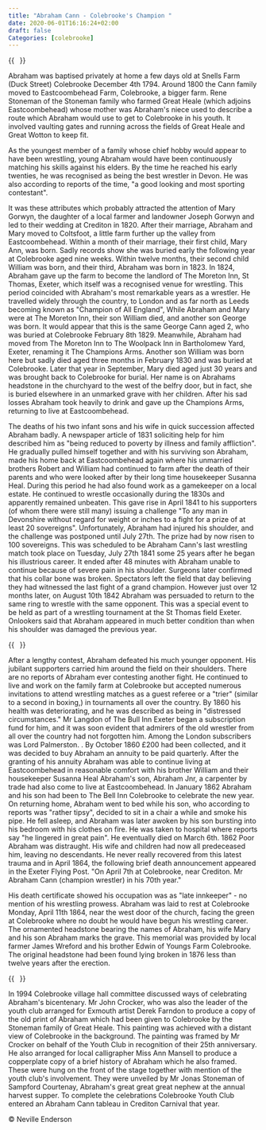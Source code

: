 ```yaml
---
title: "Abraham Cann - Colebrooke's Champion "
date: 2020-06-01T16:16:24+02:00
draft: false
Categories: [colebrooke]
---
```

{{<image float="right" width="11em" frame="true" caption="Abraham Cann 1848" src="img/abrahamcann1848.jpg" >}}

Abraham was baptised privately at home a few days old at Snells Farm (Duck Street) Colebrooke December 4th 1794. Around 1800 the Cann family moved to Eastcoombehead Farm, Colebrooke, a bigger farm. Rene Stoneman of the Stoneman family who farmed Great Heale (which adjoins Eastcoombehead) whose mother was Abraham's niece used to describe a route which Abraham would use to get to Colebrooke in his youth. It involved vaulting gates and running across the fields of Great Heale and Great Wotton to keep fit.

As the youngest member of a family whose chief hobby would appear to have been wrestling, young Abraham would have been continuously matching his skills against his elders. By the time he reached his early twenties, he was recognised as being the best wrestler in Devon. He was also according to reports of the time, "a good looking and most sporting contestant".

It was these attributes which probably attracted the attention of Mary Gorwyn, the daughter of a local farmer and landowner Joseph Gorwyn and led to their wedding at Crediton in 1820.  After their marriage, Abraham and Mary moved to Coltsfoot, a little farm further up the valley from Eastcoombehead.
Within a month of their marriage, their first child, Mary Ann, was born. Sadly records show she was buried early the following year at Colebrooke aged nine weeks. Within twelve months, their second child William was born, and their third, Abraham was born in 1823. In 1824, Abraham gave up the farm to become the landlord of The Moreton Inn, St Thomas, Exeter, which itself was a recognised venue for wrestling. This period coincided with Abraham's most remarkable years as a wrestler. He travelled widely through the country, to London and as far north as Leeds becoming known as "Champion of All England", While Abraham and Mary were at The Moreton Inn, their son William died, and another son George was born. It would appear that this is the same George Cann aged 2, who was buried at Colebrooke February 8th 1829.
Meanwhile, Abraham had moved from The Moreton Inn to The Woolpack Inn in Bartholomew Yard, Exeter, renaming it The Champions Arms. Another son William was born here but sadly died aged three months in February 1830 and was buried at Colebrooke. Later that year in September, Mary died aged just 30 years and was brought back to Colebrooke for burial. Her name is on Abrahams headstone in the churchyard to the west of the belfry door, but in fact, she is buried elsewhere in an unmarked grave with her children. After his sad losses Abraham took heavily to drink and gave up the Champions Arms, returning to live at Eastcoombehead.

The deaths of his two infant sons and his wife in quick succession affected Abraham badly. A newspaper article of 1831 soliciting help for him described him as "being reduced to poverty by illness and family affliction". 
He gradually pulled himself together and with his surviving son Abraham, made his home back at Eastcoombehead again where his unmarried brothers Robert and William had continued to farm after the death of their parents and who were looked after by their long time housekeeper Susanna Heal. During this period he had also found work as a gamekeeper on a local estate. He continued to wrestle occasionally during the 1830s and apparently remained unbeaten. This gave rise in April 1841 to his supporters (of whom there were still many) issuing a challenge "To any man in Devonshire without regard for weight or inches to a fight for a prize of at least 20 sovereigns". Unfortunately, Abraham had injured his shoulder, and the challenge was postponed until July 27th. The prize had by now risen to 100 sovereigns.
This was scheduled to be Abraham Cann's last wrestling match took place on Tuesday, July 27th 1841 some 25 years after he began his illustrious career. It ended after 48 minutes with Abraham unable to continue because of severe pain in his shoulder. Surgeons later confirmed that his collar bone was broken. 
Spectators left the field that day believing they had witnessed the last fight of a grand champion. However just over 12 months later, on August 10th 1842 Abraham was persuaded to return to the same ring to wrestle with the same opponent. This was a special event to be held as part of a wrestling tournament at the St Thomas field Exeter. Onlookers said that Abraham appeared in much better condition than when his shoulder was damaged the previous year.

{{<image float="right" width="11em" frame="true" caption="Abraham Cann's Headstone at Colebrooke" src="img/cannheadstone.jpg" >}}

After a lengthy contest, Abraham defeated his much younger opponent. His jubilant supporters carried him around the field on their shoulders.
There are no reports of Abraham ever contesting another fight. 
He continued to live and work on the family farm at Colebrooke but accepted numerous invitations to attend wrestling matches as a guest referee or a "trier" (similar to a second in boxing,) in tournaments all over the country. 
By 1860 his health was deteriorating, and he was described as being in "distressed circumstances."
Mr Langdon of The Bull Inn Exeter began a subscription fund for him, and it was soon evident that admirers of the old wrestler from all over the country had not forgotten him. Among the London subscribers was Lord Palmerston.
. By October 1860 £200 had been collected, and it was decided to buy Abraham an annuity to be paid quarterly. 
After the granting of his annuity Abraham was able to continue living at Eastcoombehead in reasonable comfort with his brother William and their housekeeper Susanna Heal Abraham's son, Abraham Jnr, a carpenter by trade had also come to live at Eastcoombehead. 
In January 1862 Abraham and his son had been to The Bell Inn Colebrooke to celebrate the new year. On returning home, Abraham went to bed while his son, who according to reports was "rather tipsy", decided to sit in a chair a while and smoke his pipe. He fell asleep, and Abraham was later awoken by his son bursting into his bedroom with his clothes on fire. He was taken to hospital where reports say "he lingered in great pain". He eventually died on March 6th. 1862
Poor Abraham was distraught. His wife and children had now all predeceased him, leaving no descendants. He never really recovered from this latest trauma and in April 1864, the following brief death announcement appeared in the Exeter Flying Post.
"On April 7th at Colebrooke, near Crediton. Mr Abraham Cann (champion wrestler) in his 70th year."

His death certificate showed his occupation was as "late innkeeper" - no mention of his wrestling prowess. 
Abraham was laid to rest at Colebrooke Monday, April 11th 1864, near the west door of the church, facing the green at Colebrooke where no doubt he would have begun his wrestling career. The ornamented headstone bearing the names of Abraham, his wife Mary and his son Abraham marks the grave. This memorial was provided by local farmer James Wreford and his brother Edwin of Youngs Farm Colebrooke. The original headstone had been found lying broken in 1876 less than twelve years after the erection. 

{{<image float="right" width="11em" frame="true" caption="Abraham Cann Painting by artist Derek Farndon" src="img/abrahamcannpainting.jpg" >}}

In 1994 Colebrooke village hall committee discussed ways of celebrating Abraham's bicentenary. Mr John Crocker, who was also the leader of the youth club arranged for Exmouth artist Derek Farndon to produce a copy of the old print of Abraham which had been given to Colebrooke by the Stoneman family of Great Heale. This painting was achieved with a distant view of Colebrooke in the background. The painting was framed by Mr Crocker on behalf of the Youth Club in recognition of their 25th anniversary. He also arranged for local calligrapher Miss Ann Mansell to produce a copperplate copy of a brief history of Abraham which he also framed. These were hung on the front of the stage together with mention of the youth club's involvement. They were unveiled by Mr Jonas Stoneman of Sampford Courtenay, Abraham's great great great nephew at the annual harvest supper. To complete the celebrations Colebrooke Youth Club entered an Abraham Cann tableau in Crediton Carnival that year.

© Neville Enderson

